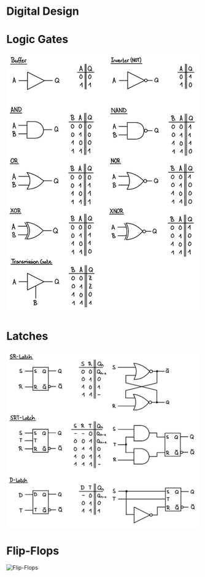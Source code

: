# Digital Design

# Logic Gates

![Logic Gates](./resources/logic_gates.jpg)

# Latches

![Latches](./resources/latches.jpg)

# Flip-Flops

![Flip-Flops](./resources/flip_flops.jpg)
